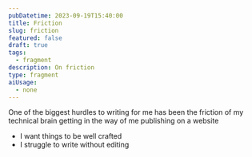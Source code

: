 ```yaml
---
pubDatetime: 2023-09-19T15:40:00
title: Friction
slug: friction
featured: false
draft: true
tags:
  - fragment
description: On friction
type: fragment
aiUsage:
  - none
---
```


One of the biggest hurdles to writing for me has been the friction of my technical brain getting in the way of me publishing on a website

- I want things to be well crafted
- I struggle to write without editing
